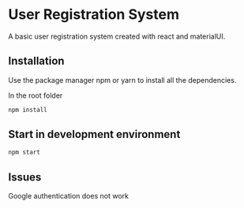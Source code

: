 # User Registration System

A basic user registration system created with react and materialUI.

## Installation

Use the package manager npm or yarn to install all the dependencies.

In the root folder

```bash
npm install
```

## Start in development environment

```bash
npm start
```
## Issues

Google authentication does not work